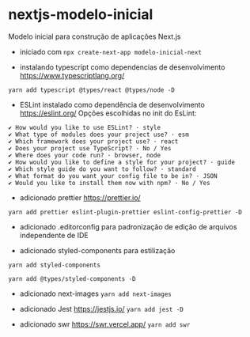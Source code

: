 # nextjs-modelo-inicial
Modelo inicial para construção de aplicações Next.js


* iniciado com ```npx create-next-app modelo-inicial-next```

* instalando typescript como dependencias de desenvolvimento https://www.typescriptlang.org/

```yarn add typescript @types/react @types/node -D```

* ESLint instalado como dependência de desenvolvimento https://eslint.org/
Opções escolhidas no init do EsLint:
```
✔ How would you like to use ESLint? · style
✔ What type of modules does your project use? · esm
✔ Which framework does your project use? · react
✔ Does your project use TypeScript? · No / Yes
✔ Where does your code run? · browser, node
✔ How would you like to define a style for your project? · guide
✔ Which style guide do you want to follow? · standard
✔ What format do you want your config file to be in? · JSON
✔ Would you like to install them now with npm? · No / Yes
```

* adicionado prettier https://prettier.io/

```yarn add prettier eslint-plugin-prettier eslint-config-prettier -D```

* adicionado .editorconfig para padronização de edição de arquivos independente de IDE

* adicionado styled-components para estilização

```yarn add styled-components```

```yarn add @types/styled-components -D```

* adicionado next-images `yarn add next-images`

* adicionado Jest https://jestjs.io/ `yarn add jest -D`

* adicionado swr https://swr.vercel.app/ `yarn add swr`










